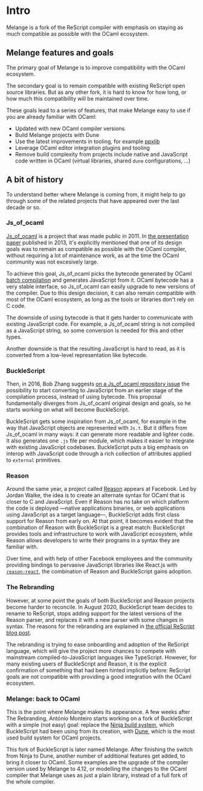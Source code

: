 <h1 data-nav-order="2000-01-01">Intro</h1>

Melange is a fork of the ReScript compiler with emphasis on staying as much compatible as possible with the OCaml ecosystem.

## Melange features and goals

The primary goal of Melange is to improve compatibility with the OCaml ecosystem.

The secondary goal is to remain compatible with existing ReScript open source libraries. But as any other fork, it is hard to know for how long, or how much this compatibility will be maintained over time.

These goals lead to a series of features, that make Melange easy to use if you are already familiar with OCaml:

- Updated with new OCaml compiler versions
- Build Melange projects with Dune
- Use the latest improvements in tooling, for example [ppxlib](https://github.com/ocaml-ppx/ppxlib)
- Leverage OCaml editor integration plugins and tooling
- Remove build complexity from projects include native and JavaScript code written in OCaml (virtual libraries, shared `dune` configurations, ...)

## A bit of history

To understand better where Melange is coming from, it might help to go through some of the related projects that have appeared over the last decade or so.

### Js_of_ocaml

[Js_of_ocaml](https://github.com/ocsigen/js_of_ocaml/) is a project that was made public in 2011. In [the presentation paper](https://www.irif.fr/~balat/publications/vouillon_balat-js_of_ocaml.pdf) published in 2013, it's explicitly mentioned that one of its design goals was to remain as compatible as possible with
the OCaml compiler, without requiring a lot of maintenance work, as at the time the OCaml community was not excesively large.

To achieve this goal, Js_of_ocaml picks the bytecode generated by OCaml [batch compilation](https://ocaml.org/manual/comp.html) and generates JavaScript from it.
OCaml bytecode has a very stable interface, so Js_of_ocaml can easily upgrade to new versions of the compiler. Due to this design decision, it can also remain compatible with most of the
OCaml ecosystem, as long as the tools or libraries don't rely on C code.

The downside of using bytecode is that it gets harder to communicate with existing JavaScript code. For example, a Js_of_ocaml string is not compiled as a JavaScript string, so some conversion is needed for this and other types.

Another downside is that the resulting JavaScript is hard to read, as it is converted from a low-level representation like bytecode.

### BuckleScript

Then, in 2016, Bob Zhang suggests [on a Js_of_ocaml repository issue](https://github.com/ocsigen/js_of_ocaml/issues/338) the possibility to start converting to JavaScript from an earlier stage of the compilation process, instead of using bytecode. This proposal fundamentally diverges from Js_of_ocaml original design and goals, so he starts working on what will become BuckleScript.

BuckleScript gets some inspiration from Js_of_ocaml, for example in the way that JavaScript objects are represented with `Js.t`. But it differs from Js_of_ocaml in many ways: it can generate more readable and lighter code. It also generates one `.js` file per module, which makes it easier to integrate with existing JavaScript codebases. BuckleScript puts a big emphasis on interop with JavaScript code through a rich collection of attributes applied to `external` primitives.

### Reason

Around the same year, a project called [Reason](https://reasonml.github.io/) appears at Facebook. Led by Jordan Walke, the idea is to create an alternate syntax for OCaml that is closer to C and JavaScript. Even if Reason has no take on which platform the code is deployed —native applications binaries, or web applications using JavaScript as a target language—, BuckleScript adds first class support for Reason from early on. At that point, it becomes evident that the combination of Reason with BuckleScript is a great match: BuckleScript provides tools and infrastructure to work with JavaScript ecosystem, while Reason allows developers to write their programs in a syntax they are familiar with.

Over time, and with help of other Facebook employees and the community providing bindings to pervasive JavaScript libraries like React.js with [`reason-react`](https://github.com/reasonml/reason-react/), the combination of Reason and BuckleScript gains adoption.

### The Rebranding

However, at some point the goals of both BuckleScript and Reason projects become harder to reconcile. In August 2020, BuckleScript team decides to rename to ReScript, stops adding support for the latest versions of the Reason parser, and replaces it with a new parser with some changes in syntax. The reasons for the rebranding are explained in [the official ReScript blog post](https://rescript-lang.org/blog/bucklescript-is-rebranding).

The rebranding is trying to ease onboarding and adoption of the ReScript language, which will give the project more chances to compete with mainstream compiled-to-JavaScript languages like TypeScript. However, for many existing users of BuckleScript and Reason, it is the explicit confirmation of something that had been hinted implicitly before: ReScript goals are not compatible with providing a good integration with the OCaml ecosystem.

### Melange: back to OCaml

This is the point where Melange makes its appearance. A few weeks after The Rebranding, António Monteiro starts working on a fork of BuckleScript with a simple (not easy) goal: replace the [Ninja build system](https://ninja-build.org/), which BuckleScript had been using from its creation, with [Dune](https://dune.build/), which is the most used build system for OCaml projects.

This fork of BuckleScript is later named Melange. After finishing the switch from Ninja to Dune, another number of additional features get added, to bring it closer to OCaml. Some examples are the upgrade of the compiler version used by Melange to 4.12, or modelling the changes to the OCaml compiler that Melange uses as just a plain library, instead of a full fork of the whole compiler.

